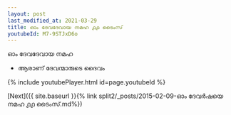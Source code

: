 ```yaml
---
layout: post
last_modified_at: 2021-03-29
title: ഓം ദേവദേവായ നമഹ ൧൧ ടൈംസ്
youtubeId: M7-9STJxD6o
---
```

 
 
 ഓം ദേവദേവായ നമഹ 
 
 -  ആരാണ് ദേവന്മാരുടെ ദൈവം 
 
  
 
  
 
 
 
 
 
 


{% include youtubePlayer.html id=page.youtubeId %}
 
[Next]({{ site.baseurl }}{% link  split2/_posts/2015-02-09-ഓം ദേവർഷയെ നമഹ ൧൧ ടൈംസ്.md%})
 
